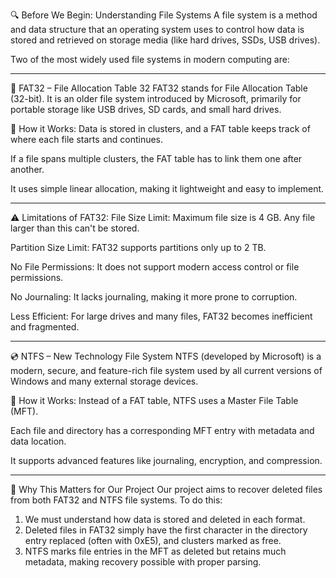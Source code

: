 🔍 Before We Begin: Understanding File Systems
A file system is a method and data structure that an operating system uses to control how data is stored and retrieved on storage media (like hard drives, SSDs, USB drives).

Two of the most widely used file systems in modern computing are:
_____________________________________________________________________________________________________________________________________________________________________________________________

📁 FAT32 – File Allocation Table 32
FAT32 stands for File Allocation Table (32-bit). It is an older file system introduced by Microsoft, primarily for portable storage like USB drives, SD cards, and small hard drives.

🧠 How it Works:
Data is stored in clusters, and a FAT table keeps track of where each file starts and continues.

If a file spans multiple clusters, the FAT table has to link them one after another.

It uses simple linear allocation, making it lightweight and easy to implement.
_____________________________________________________________________________________________________________________________________________________________________________________________

⚠️ Limitations of FAT32:
File Size Limit: Maximum file size is 4 GB. Any file larger than this can't be stored.

Partition Size Limit: FAT32 supports partitions only up to 2 TB.

No File Permissions: It does not support modern access control or file permissions.

No Journaling: It lacks journaling, making it more prone to corruption.

Less Efficient: For large drives and many files, FAT32 becomes inefficient and fragmented.
_____________________________________________________________________________________________________________________________________________________________________________________________

💿 NTFS – New Technology File System
NTFS (developed by Microsoft) is a modern, secure, and feature-rich file system used by all current versions of Windows and many external storage devices.

🧠 How it Works:
Instead of a FAT table, NTFS uses a Master File Table (MFT).

Each file and directory has a corresponding MFT entry with metadata and data location.

It supports advanced features like journaling, encryption, and compression.
_____________________________________________________________________________________________________________________________________________________________________________________________

🔧 Why This Matters for Our Project
Our project aims to recover deleted files from both FAT32 and NTFS file systems. To do this:

1. We must understand how data is stored and deleted in each format.
2. Deleted files in FAT32 simply have the first character in the directory entry replaced (often with 0xE5), and clusters marked as free.
3. NTFS marks file entries in the MFT as deleted but retains much metadata, making recovery possible with proper parsing.
